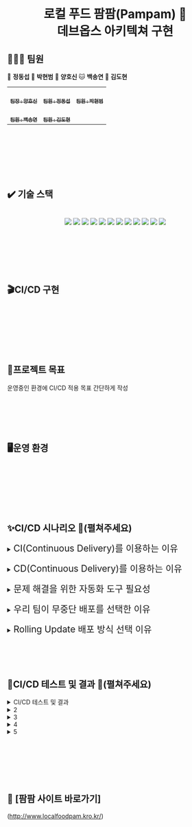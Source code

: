 <h1 align="center">로컬 푸드 팜팜(Pampam) 🌽<br>데브옵스 아키텍쳐 구현
</h1>

## 🧑‍🤝‍🧑 팀원

🐯 **정동섭** 🐶 **박현범** 🐺 **양호신** 🐱 **백송연** 🐧 **김도현**

<table>
  <tbody>
    <tr>
      <td align="center"><a href="https://github.com/Hosae0905"><img src="https://github.com/beyond-sw-camp/be02-2nd-pampam-ecomerce/assets/80888180/71e60cdb-cc1c-4f25-829c-9e6e33d4fd8c" width="100px;" alt=""/><br /><sub><b> 팀장 : 양호신</b></sub></a><br /></td>
      <td align="center"><a href="https://github.com/JungDongSeob"><img src="https://github.com/beyond-sw-camp/be02-2nd-pampam-ecomerce/assets/80888180/d6210ade-6e08-4f1a-a893-a96e064a7c8f" width="100px;" alt=""/><br /><sub><b> 팀원 : 정동섭</b></sub></a><br /></td>
      <td align="center"><a href="https://github.com/ParkHyeonBeom"><img src="https://github.com/beyond-sw-camp/be02-2nd-pampam-ecomerce/assets/80888180/852c7c08-43c8-4aba-bb02-894ad52f7daa" width="100px;" alt=""/><br /><sub><b> 팀원 : 박현범</b></sub></a><br /></td>
     <tr/>
      <td align="center"><a href="https://github.com/SongYeonBaek"><img src="https://github.com/beyond-sw-camp/be02-2nd-pampam-ecomerce/assets/80888180/7db0d8e5-d406-46f3-9164-aa7b23b9a69f" width="100px;" alt=""/><br /><sub><b> 팀원 : 백송연</b></sub></a><br /></td>
      <td align="center"><a href="https://github.com/dohyun0408"><img src="https://github.com/beyond-sw-camp/be02-2nd-pampam-ecomerce/assets/80888180/262aa149-cebf-4e86-a422-29ed9349d745" width="100px;" alt=""/><br /><sub><b> 팀원 : 김도현 </b></sub></a><br /></td>
    </tr>
  </tbody>
</table>

<br>
<br>
<br>
<br>
<br>
<br>

## ✔️ 기술 스택 
<br>
<div align="center">
<img src="https://img.shields.io/badge/k8s-326CE5?style=for-the-badge&logo=#326CE5&logoColor=white">
<img src="https://img.shields.io/badge/docker-2496ED?style=for-the-badge&logo=docker&logoColor=white">
<img src="https://img.shields.io/badge/jenkins-D24939?style=for-the-badge&logo=jenkins&logoColor=white">
<img src="https://img.shields.io/badge/git-F05032?style=for-the-badge&logo=git&logoColor=white">
<img src="https://img.shields.io/badge/github-181717?style=for-the-badge&logo=github&logoColor=white">
<img src="https://img.shields.io/badge/jest-C21325?style=for-the-badge&logo=jest&logoColor=white">
<img src="https://img.shields.io/badge/grafana-F46800?style=for-the-badge&logo=grafana&logoColor=white">
<img src="https://img.shields.io/badge/prometheus-E6522C?style=for-the-badge&logo=prometheus&logoColor=white">
<img src="https://img.shields.io/badge/slack-4A154B?style=for-the-badge&logo=slack&logoColor=white">
<img src="https://img.shields.io/badge/longhorn-6929C4?style=for-the-badge&logo=longhorn&logoColor=white">
<img src="https://img.shields.io/badge/istio-466BB0?style=for-the-badge&logo=istio&logoColor=white">
<img src="https://img.shields.io/badge/webhook-2088FF?style=for-the-badge&logo=webhook&logoColor=white">
</div>
<br>
<br>
<br>
<br>
<br>
<br>

## 🎬CI/CD 구현

<br>
<br>
<br>
<br>
<br>
<br>

## 📌프로젝트 목표
운영중인 환경에 CI/CD 적용 목표 간단하게 작성
<br>
<br>
<br>
<br>
<br>
<br>

## 🖥️운영 환경

<br>
<br>
<br>
<br>
<br>
<br>

## ✨CI/CD 시나리오 📖(펼쳐주세요)

<details>
    <summary>
<span style="font-size:150%"> CI(Continuous Delivery)를 이용하는 이유 </span></summary>
작성중
</details>

</br>

<details>
    <summary>
<span style="font-size:150%"> CD(Continuous Delivery)를 이용하는 이유 </span></summary>
우리 팀은 백엔드 시스템을 모놀리식(monolithic) 아키텍처에서 MSA(Microservices Architecture)로의 전환 작업이 진행되었습니다.
이로 인해 회원과 관련된 여러 서비스가 독립적으로 운영되어야 하는 상황이 발생하였고, 이에 따라 추가적인 백엔드 서버가 요구되었습니다.
서버가 늘어남에 따라 각 서비스를 개별적으로 배포해야 하는 작업이 빈번하게 발생하게 되었습니다.

</details>

</br>

<details>
    <summary>
<span style="font-size:150%"> 문제 해결을 위한 자동화 도구 필요성 </span></summary>
</br>
수동으로 배포하는 작업을 반복하는 것은 개발자의 생산성을 떨어뜨립니다. 또한 MSA를 적용하므로써 분리된 여러 서비스들을 개별적으로 배포해야 되는 문제가 있었습니다.
이러한 수동적인 배포 방식에서는 서비스 개선을 위한 지속적인 프로젝트 형상관리에 많은 어려움이 예상되었습니다.
따라서 프로젝트 효율성과 안정성을 유지하기 위해 배포 프로세스를 자동화할 필요성을 느꼈고, 자동화한다면 프론트엔드 및 백엔드 배포 과정에서의 시간과 노력을 절약하고, 실수를 줄일 수 있습니다.

</details>

</br>

<details>
    <summary>
<span style="font-size:150%"> 우리 팀이 무중단 배포를 선택한 이유 </span></summary>
</br>

무중단 배포를 선택하는 이유는 사용자들이 서비스를 계속 이용할 수 있도록 보장하기 위함입니다. 중단 배포를 통해 서비스를 제공할 경우 새로운 버전을 배포하기 위해 이전 버전의 프로세스를 종료하고 새로운 버전을 시작해야 하는데, 이 때 사용자들은 일시적으로 서비스에 접근할 수 없게 됩니다. 특히 선착순으로 이루어지는 공동구매서비스를 제공하는 우리 서비스의 경우, 중단되는 시간에 사용자들이 원하는 거래를 완료하지 못할 수 있어 치명적인 문제가 발생할 수 있기에 무중단 배포를 선택하게 되었습니다.

</details>
<br>



<details>
    <summary>
<span style="font-size:150%"> Rolling Update 배포 방식 선택 이유 </span></summary>
</br>
중단 배포의 종류로는 Rolling Update, Blue-Green, Canary 배포가 있습니다. 3가지 방법 중에서 Rolling Update를 선택하였는데, 이 배포 방식에 대해 먼저 설명하자면 V1파드가 존재할 때 V2 파드를 하나 늘리고 V1 파드를 하나 줄이고 이를 반복하여 버전을 구버전에서 신버전으로 점진적으로 교체하는 방법입니다. Rolling Update는 서비스의 지속성을 보장하면서도 새로운 기능을 제공할 수 있다는 점과 다른 방법들에 비해 자원을 적게 소비하면서도 무중단으로 서비스를 제공할 수 있다는 장점으로 인해 선택하게 되었습니다.
<p align="center">
<img width="80%" src="./img/rollingUpdate.png">
</br>
</br>
 다른 배포 방식인 Blue-Green 배포는 한 번에 버전을 교체하기 때문에 리소스를 많이 필요로 하며, Canary 배포 역시 새로운 버전을 일부 사용자에게 테스트하면서 점진적으로 서비스를 업데이트하기 때문에 두 버전이 동시에 존재해야 하고 Blue-Green과 같이 많은 리소스를 필요로 하기에 우리에게 적합한 배포방식이 아니었습니다.
 따라서 우리팀은 MSA전환으로 인한 백엔드 및 DB 서버의 개수가 많아짐에 따라 자원을 더 효율적으로 사용 할 수 있는 Rolling Update 방식을 이용하게 되었고, 이를 통해 서비스의 지속성을 유지하면서도 자원을 효율적으로 활용할 수 있었습니다.
</details>

<br>
<br>
<br>
<br>

## 🎥CI/CD 테스트 및 결과 📖(펼쳐주세요)
<details>
    <summary>CI/CD 테스트 및 결과</summary>
  
<p align="center">
<img width="80%" src="#">
</p>

</details>
<details>
    <summary>2</summary>

<p align="center">
<img width="80%" src="#">TEST
</p>

</details>
<details>
    <summary>3</summary>

<p align="center">
<img width="80%" src="#">TEST
</p>

</details>
<details>
    <summary>4</summary>

<p align="center">
<img width="80%" src="#">TEST
</p>

</details>
<details>
    <summary>5</summary>

<p align="center">
<img width="80%" src="#">TEST
</p>

</details>
<br>
<br>
<br>
<br>
<br>
<br>

## 🌽 [팜팜 사이트 바로가기]<br>
(http://www.localfoodpam.kro.kr/)

